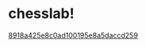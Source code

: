 # chesslab!
[8918a425e8c0ad100195e8a5daccd259](https://github.com/StroganovM/chesslab/assets/113550385/17ae8e07-9e20-47d4-a178-8ac629dea979)
